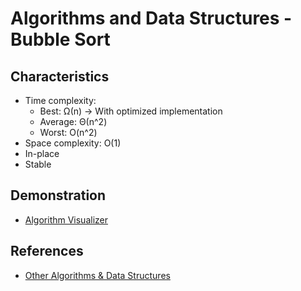 # Algorithms and Data Structures - Bubble Sort


## Characteristics

- Time complexity:
    - Best: Ω(n) -> With optimized implementation
    - Average: Θ(n^2)
    - Worst: O(n^2)
- Space complexity: O(1)
- In-place
- Stable


## Demonstration
- [Algorithm Visualizer](https://algorithm-visualizer.org/brute-force/bubble-sort)


## References
- [Other Algorithms & Data Structures](https://github.com/NelsonBN/algorithms-data-structures)
